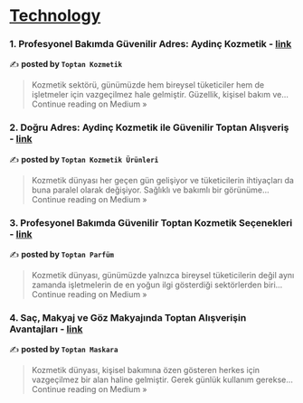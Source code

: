 
<h1><a href=https://medium.com/tag/technology/recommended target="_blank" rel="noopener noreferrer">Technology</a></h1>
<h3>1. Profesyonel Bakımda Güvenilir Adres: Aydinç Kozmetik - <a href="https://medium.com/@cxv36/profesyonel-bak%C4%B1mda-g%C3%BCvenilir-adres-aydin%C3%A7-kozmetik-421fe4593de4?source=rss------technology-5" target="_blank" rel="noopener noreferrer">link</a></h3>

✍️ **posted by `Toptan Kozmetik`**

<blockquote>Kozmetik sektörü, günümüzde hem bireysel tüketiciler hem de işletmeler için vazgeçilmez hale gelmiştir. Güzellik, kişisel bakım ve…
Continue reading on Medium »</blockquote>

<h3>2. Doğru Adres: Aydinç Kozmetik ile Güvenilir Toptan Alışveriş - <a href="https://medium.com/@mhq66/do%C4%9Fru-adres-aydin%C3%A7-kozmetik-ile-g%C3%BCvenilir-toptan-al%C4%B1%C5%9Fveri%C5%9F-8e47b43252a2?source=rss------technology-5" target="_blank" rel="noopener noreferrer">link</a></h3>

✍️ **posted by `Toptan Kozmetik Ürünleri`**

<blockquote>Kozmetik dünyası her geçen gün gelişiyor ve tüketicilerin ihtiyaçları da buna paralel olarak değişiyor. Sağlıklı ve bakımlı bir görünüme…
Continue reading on Medium »</blockquote>

<h3>3. Profesyonel Bakımda Güvenilir Toptan Kozmetik Seçenekleri - <a href="https://medium.com/@jdy49/profesyonel-bak%C4%B1mda-g%C3%BCvenilir-toptan-kozmetik-se%C3%A7enekleri-31867a00f27c?source=rss------technology-5" target="_blank" rel="noopener noreferrer">link</a></h3>

✍️ **posted by `Toptan Parfüm`**

<blockquote>Kozmetik dünyası, günümüzde yalnızca bireysel tüketicilerin değil aynı zamanda işletmelerin de en yoğun ilgi gösterdiği sektörlerden biri…
Continue reading on Medium »</blockquote>

<h3>4. Saç, Makyaj ve Göz Makyajında Toptan Alışverişin Avantajları - <a href="https://medium.com/@huo18/sa%C3%A7-makyaj-ve-g%C3%B6z-makyaj%C4%B1nda-toptan-al%C4%B1%C5%9Fveri%C5%9Fin-avantajlar%C4%B1-46c8a677d209?source=rss------technology-5" target="_blank" rel="noopener noreferrer">link</a></h3>

✍️ **posted by `Toptan Maskara`**

<blockquote>Kozmetik dünyası, kişisel bakımına özen gösteren herkes için vazgeçilmez bir alan haline gelmiştir. Gerek günlük kullanım gerekse…
Continue reading on Medium »</blockquote>

